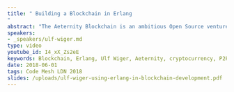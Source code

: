 ```yaml
---
title: " Building a Blockchain in Erlang
"
abstract: "The Aeternity Blockchain is an ambitious Open Source venture, developing a system where the most exciting features in the blockchain space come together as first-class objects. In this talk, we will illustrate with architecture highlights and implementation details what this means, and how we chose to build it in Erlang."
speakers:
- _speakers/ulf-wiger.md
type: video
youtube_id: I4_xX_Zs2eE
keywords: Blockchain, Erlang, Ulf Wiger, Aeternity, cryptocurrency, P2P, peer to peer,
date: 2018-06-01
tags: Code Mesh LDN 2018
slides: /uploads/ulf-wiger-using-erlang-in-blockchain-development.pdf
---
```

